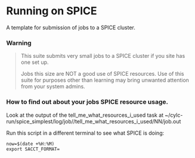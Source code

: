 # Running on SPICE
A template for submission of jobs to a SPICE cluster.

### Warning
> This suite submits very small jobs to a SPICE cluster if you site has one
> set up.
> 
> Jobs this size are NOT a good use of SPICE resources. Use of this suite
> for purposes other than learning may bring unwanted attention from your
> system admins.

### How to find out about your jobs SPICE resource usage.

Look at the output of the tell_me_what_resources_i_used task at
~/cylc-run/spice_simplest/log/job/<final cycle point>/tell_me_what_resources_i_used/NN/job.out

Run this script in a different terminal to see what SPICE is doing:
```
now=$(date +%H:%M)
export SACCT_FORMAT=
